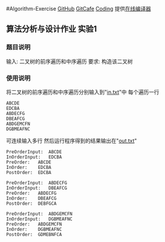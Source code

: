 #Algorithm-Exercise
[GitHub](https://github.com/banixc/Algorithm-Exercise) [GitCafe](https://gitcafe.com/banixc/Algorithm-Exercise) [Coding](https://coding.net/u/banixc/p/Algorithm-Exercise/git)
提供[在线编译器](http://ideone.com)

## 算法分析与设计作业 实验1

### 题目说明
输入: 二叉树的前序遍历和中序遍历
要求: 构造该二叉树

### 使用说明
将二叉树的前序遍历和中序遍历分别输入到"[in.txt](https://github.com/pal6exe/Algorithm-Exercise/blob/master/Exercise%201/in.txt)"中
每个遍历一行

	ABCDE
	EDCBA
	ABDECFG
	DBEAFCG
	ABDGEMCFN
	DGBMEAFNC
	
可连续输入多行
然后运行程序得到的结果输出在"[out.txt](https://github.com/pal6exe/Algorithm-Exercise/blob/master/Exercise%201/out.txt)"

	PreOrderInput:	ABCDE
	InOrderInput:	EDCBA
	PreOrder: 	ABCDE
	InOrder: 	EDCBA
	PostOrder: 	EDCBA

	PreOrderInput:	ABDECFG
	InOrderInput:	DBEAFCG
	PreOrder: 	ABDECFG
	InOrder: 	DBEAFCG
	PostOrder: 	DEBFGCA

	PreOrderInput:	ABDGEMCFN
	InOrderInput:	DGBMEAFNC
	PreOrder: 	ABDGEMCFN
	InOrder: 	DGBMEAFNC
	PostOrder: 	GDMEBNFCA
